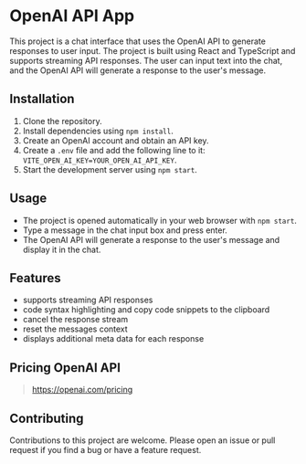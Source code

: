 # OpenAI API App

This project is a chat interface that uses the OpenAI API to generate responses to user input. The project is built using React and TypeScript and supports streaming API responses. The user can input text into the chat, and the OpenAI API will generate a response to the user's message.

## Installation

1. Clone the repository.
1. Install dependencies using `npm install`.
1. Create an OpenAI account and obtain an API key.
1. Create a `.env` file and add the following line to it: `VITE_OPEN_AI_KEY=YOUR_OPEN_AI_API_KEY`.
1. Start the development server using `npm start`.

## Usage

- The project is opened automatically in your web browser with `npm start`.
- Type a message in the chat input box and press enter.
- The OpenAI API will generate a response to the user's message and display it in the chat.

## Features

- supports streaming API responses
- code syntax highlighting and copy code snippets to the clipboard
- cancel the response stream
- reset the messages context
- displays additional meta data for each response

## Pricing OpenAI API

> <https://openai.com/pricing>

## Contributing

Contributions to this project are welcome. Please open an issue or pull request if you find a bug or have a feature request.
